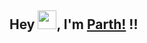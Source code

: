 ## Hey <img src="https://raw.githubusercontent.com/hemant1491/hemant1491/master/Hi.gif" width="30px">, I'm [Parth!](https://github.com/hemant1491) !!
